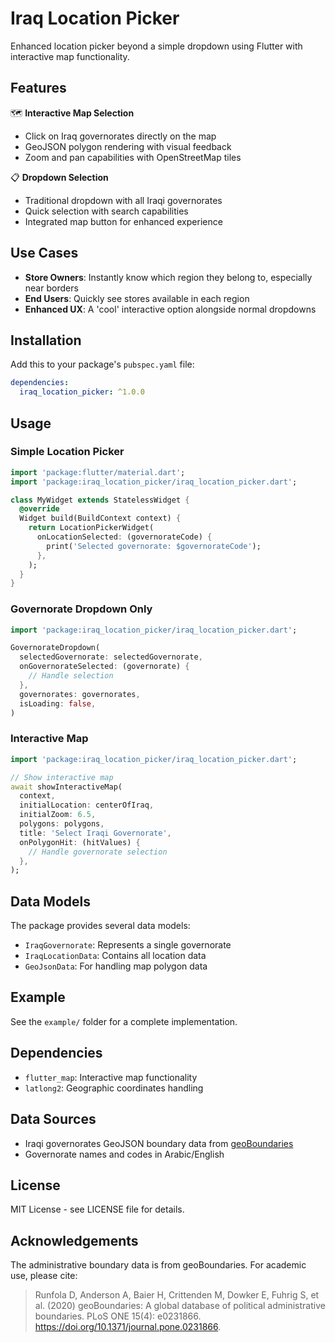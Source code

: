# Iraq Location Picker

Enhanced location picker beyond a simple dropdown using Flutter with interactive map functionality.

## Features

🗺️ **Interactive Map Selection**
- Click on Iraq governorates directly on the map
- GeoJSON polygon rendering with visual feedback
- Zoom and pan capabilities with OpenStreetMap tiles

📋 **Dropdown Selection**  
- Traditional dropdown with all Iraqi governorates
- Quick selection with search capabilities
- Integrated map button for enhanced experience

## Use Cases

- **Store Owners**: Instantly know which region they belong to, especially near borders
- **End Users**: Quickly see stores available in each region  
- **Enhanced UX**: A 'cool' interactive option alongside normal dropdowns

## Installation

Add this to your package's `pubspec.yaml` file:

```yaml
dependencies:
  iraq_location_picker: ^1.0.0
```

## Usage

### Simple Location Picker

```dart
import 'package:flutter/material.dart';
import 'package:iraq_location_picker/iraq_location_picker.dart';

class MyWidget extends StatelessWidget {
  @override
  Widget build(BuildContext context) {
    return LocationPickerWidget(
      onLocationSelected: (governorateCode) {
        print('Selected governorate: $governorateCode');
      },
    );
  }
}
```

### Governorate Dropdown Only

```dart
import 'package:iraq_location_picker/iraq_location_picker.dart';

GovernorateDropdown(
  selectedGovernorate: selectedGovernorate,
  onGovernorateSelected: (governorate) {
    // Handle selection
  },
  governorates: governorates,
  isLoading: false,
)
```

### Interactive Map

```dart
import 'package:iraq_location_picker/iraq_location_picker.dart';

// Show interactive map
await showInteractiveMap(
  context,
  initialLocation: centerOfIraq,
  initialZoom: 6.5,
  polygons: polygons,
  title: 'Select Iraqi Governorate',
  onPolygonHit: (hitValues) {
    // Handle governorate selection
  },
);
```

## Data Models

The package provides several data models:

- `IraqGovernorate`: Represents a single governorate
- `IraqLocationData`: Contains all location data
- `GeoJsonData`: For handling map polygon data

## Example

See the `example/` folder for a complete implementation.

## Dependencies

- `flutter_map`: Interactive map functionality
- `latlong2`: Geographic coordinates handling

## Data Sources

- Iraqi governorates GeoJSON boundary data from [geoBoundaries](https://www.geoboundaries.org)
- Governorate names and codes in Arabic/English

## License

MIT License - see LICENSE file for details.

## Acknowledgements

The administrative boundary data is from geoBoundaries. For academic use, please cite:

> Runfola D, Anderson A, Baier H, Crittenden M, Dowker E, Fuhrig S, et al. (2020) 
> geoBoundaries: A global database of political administrative boundaries. 
> PLoS ONE 15(4): e0231866. https://doi.org/10.1371/journal.pone.0231866.
